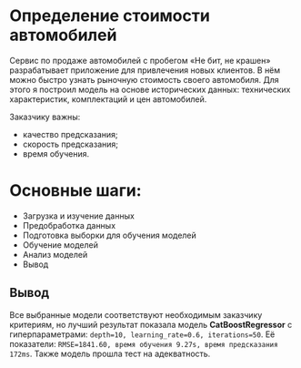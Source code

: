 # Определение стоимости автомобилей

Сервис по продаже автомобилей с пробегом «Не бит, не крашен» разрабатывает приложение для привлечения новых клиентов. В нём можно быстро узнать рыночную стоимость своего автомобиля. Для этого я построил модель на основе исторических данных: технических характеристик, комплектаций и цен автомобилей.

Заказчику важны:
- качество предсказания;
- скорость предсказания;
- время обучения.

# Основные шаги:
* Загрузка и изучение данных
* Предобработка данных
* Подготовка выборки для обучения моделей
* Обучение моделей
* Анализ моделей
* Вывод

## Вывод

Все выбранные модели соответствуют необходимым заказчику критериям, но лучший результат показала модель **CatBoostRegressor** с гиперпараметрами: `depth=10, learning_rate=0.6, iterations=50`. Её показатели: `RMSE=1841.60, время обучения 9.27s, время предсказания 172ms`. Также модель прошла тест на адекватность.
